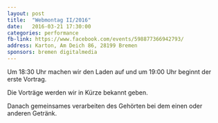```yaml
---
layout: post
title:  "Webmontag II/2016"
date:   2016-03-21 17:30:00
categories: performance
fb-link: https://www.facebook.com/events/598877366942793/
address: Karton, Am Deich 86, 28199 Bremen
sponsors: bremen digitalmedia
---
```


Um 18:30 Uhr machen wir den Laden auf und um 19:00 Uhr beginnt der erste Vortrag.

Die Vorträge werden wir in Kürze bekannt geben.

Danach gemeinsames verarbeiten des Gehörten bei dem einen oder anderen Getränk.
